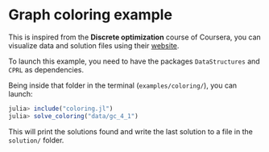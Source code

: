 # Graph coloring example

This is inspired from the __Discrete optimization__ course of Coursera, you can visualize data and solution files using their [website](https://discreteoptimization.github.io/vis/coloring/).

To launch this example, you need to have the packages `DataStructures` and `CPRL` as dependencies.

Being inside that folder in the terminal (`examples/coloring/`), you can launch:

```julia
julia> include("coloring.jl")
julia> solve_coloring("data/gc_4_1")
```

This will print the solutions found and write the last solution to a file in the `solution/` folder.